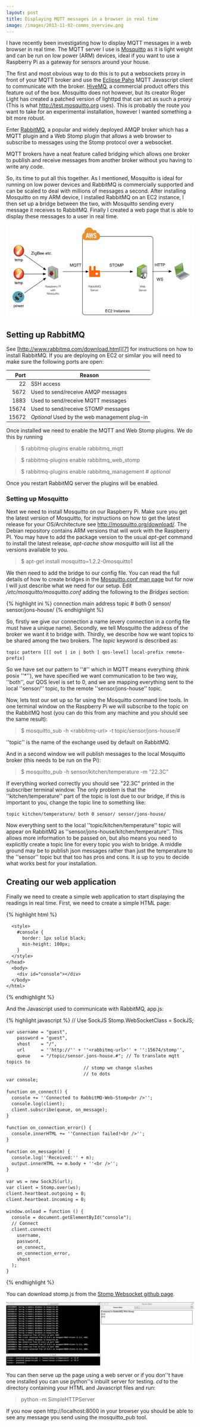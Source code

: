 ```yaml
---
layout: post
title: Displaying MQTT messages in a browser in real time
image: /images/2013-11-02-comms_overview.png
---
```

I have recently been investigating how to display MQTT messages in a web browser in real time. The MQTT server I use is [Mosquitto][3] as it is light weight and can be run on low power (ARM) devices, ideal if you want to use a Raspberry Pi as a gateway for sensors around your house. 
<!--excerpt-->

The first and most obvious way to do this is to put a websockets proxy in front of your MQTT broker and use the [Eclipse Paho][1] MQTT Javascript client to communicate with the broker. [HiveMQ][2], a commercial product offers this feature out of the box. Mosquitto does not however, but its creator Roger Light has created a patched version of lighttpd that can act as such a proxy (This is what http://test.mosquitto.org uses). This is probably the route you want to take for an experimental installation, however I wanted something a bit more robust.

Enter [RabbitMQ][4], a popular and widely deployed AMQP broker which has a MQTT plugin and a Web Stomp plugin that allows a web browser to subscribe to messages using the Stomp protocol over a websocket. 

MQTT brokers have a neat feature called bridging which allows one broker to publish and receive messages from another broker without you having to write any code. 

So, its time to put all this together. As I mentioned, Mosquitto is ideal for running on low power devices and RabbitMQ is commercially supported and can be scaled to deal with millions of messages a second. After installing Mosquitto on my ARM device, I installed RabbitMQ on an EC2 instance, I then set up a bridge between the two, with Mosquitto sending every message it receives to RabbitMQ. Finally I created a web page that is able to display these messages to a user in real time.

![System Overview](/images/2013-11-02-comms_overview.png)

## Setting up RabbitMQ

See [http://www.rabbitmq.com/download.html][7] for instructions on how to install RabbitMQ. If you are deploying on EC2 or similar you will need to make sure the following ports are open:


| Port     | Reason                                        |
| --------:| ----------------------------------------------|
| 22       | SSH access                                    | 
| 5672     | Used to send/receive AMQP messages            |
| 1883     | Used to send/receive MQTT messages            |
| 15674    | Used to send/receive STOMP messages           |
| 15672    | *Optional* Used by the web management plug-in |

Once installed we need to enable the MQTT and Web Stomp plugins. We do this by running

> $ rabbitmq-plugins enable rabbitmq_mqtt

> $ rabbitmq-plugins enable rabbitmq\_web\_stomp

> $ rabbitmq-plugins enable rabbitmq_management # *optional* 


Once you restart RabbitMQ server the plugins will be enabled.

### Setting up Mosquitto

Next we need to install Mosquitto on our Raspberry Pi. Make sure you get the latest version of Mosquitto, for instructions on how to get the latest release for your OS/Architecture see http://mosquitto.org/download/. The Debian repository contains ARM versions that will work with the Raspberry PI. You may have to add the package version to the usual *apt-get* command to install the latest release, *apt-cache show mosquitto* will list all the versions available to you.

> $ apt-get install mosquitto=1.2.2-0mosquitto1

We then need to add the bridge to our config file. You can read the full details of how to create bridges in the [Mosquitto.conf man page][5] but for now I will just describe what we need for our setup. Edit */etc/mosquitto/mosquitto.conf* adding the following to the *Bridges* section:

{% highlight ini %}
    connection main
    address <rabbitmq-broker-url>
    topic # both 0 sensor/ sensor/jons-house/
{% endhighlight %}

So, firstly we give our connection a name (every connection in a config file must have a unique name). Secondly, we tell Mosquitto the address of the broker we want it to bridge with. Thirdly, we describe how we want topics to be shared among the two brokers. The *topic* keyword is described as:

    topic pattern [[[ out | in | both ] qos-level] local-prefix remote-prefix]

So we have set our pattern to ''#'' which in MQTT means everything (think posix ''\*''), we have specified we want communication to be two way, ''both'', our QOS level is set to 0, and we are mapping everything sent to the local ''sensor/'' topic, to the remote ''sensor/jons-house'' topic.

Now, lets test our set up so far using the Mosquitto command line tools. In one terminal window on the Raspberry Pi we will subscribe to the topic on the RabbitMQ host (you can do this from any machine and you should see the same result):

> $ mosquitto_sub -h &lt;rabbitmq-url&gt; -t topic/sensor/jons-house/#

''topic'' is the name of the exchange used by default on RabbitMQ.

And in a second window we will publish messages to the local Mosquitto broker (this needs to be run on the Pi):

> $ mosquitto_pub -h sensor/kitchen/temperature -m "22.3C"

If everything worked correctly you should see "22.3C" printed in the subscriber terminal window. The only problem is that the ''kitchen/temperature'' part of the topic is lost due to our bridge, if this is important to you, change the topic line to something like:

    topic kitchen/temperature/ both 0 sensor/ sensor/jons-house/
    
Now everything sent to the local ''topic/kitchen/temperature'' topic will appear on RabbitMQ as ''sensor/jons-house/kitchen/temperature''. This allows more information to be passed on, but also means you need to explicitly create a topic line for every topic you wish to bridge. A middle ground may be to publish json messages rather than just the temperature to the ''sensor'' topic but that too has pros and cons. It is up to you to decide what works best for your installation.

## Creating our web application

Finally we need to create a simple web application to start displaying the readings in real time. First, we need to create a simple HTML page:

{% highlight html %}
    <html>
    <head>
      <title>House Data</title>
      <script src="http://cdn.sockjs.org/sockjs-0.3.js"></script>
      <script src="stomp.js"></script>
      <script src="app.js"></script>
 
      <style>
        #console {
          border: 1px solid black;
          min-height: 100px;
        }
      </style>
    </head>
      <body> 
        <div id="console"></div>    
      </body>
    </html>
{% endhighlight %}

And the Javascript used to communicate with RabbitMQ, app.js:

{% highlight javascript %}
    // Use SockJS
    Stomp.WebSocketClass = SockJS;

    var username = "guest",
        password = "guest",
        vhost    = "/",
        url      = ''http://'' + ''<rabbitmq-url>'' + '':15674/stomp'',
        queue    = "/topic/sensor.jons-house.#"; // To translate mqtt topics to
        					     // stomp we change slashes 
        					     // to dots
    var console;

    function on_connect() {
      console += ''Connected to RabbitMQ-Web-Stomp<br />'';
      console.log(client);
      client.subscribe(queue, on_message);
    }

    function on_connection_error() {
      console.innerHTML += ''Connection failed!<br />'';
    }

    function on_message(m) {
      console.log(''Received:'' + m);
      output.innerHTML += m.body + ''<br />'';
    }

    var ws = new SockJS(url);
    var client = Stomp.over(ws);
    client.heartbeat.outgoing = 0;
    client.heartbeat.incoming = 0;

    window.onload = function () {
      console = document.getElementById("console");
      // Connect
      client.connect(
        username,
        password,
        on_connect,
        on_connection_error,
        vhost
      );
    }
{% endhighlight %}

You can download stomp.js from the [Stomp Websocket github page][6].

![Screenshot of Browser and Terminal](/images/2013-11-02-mqtt_stomp_screenshot.png)

You can then serve up the page using a web server or if you don''t have one installed you can use python''s inbuilt server for testing. *cd* to the directory containing your HTML and Javascript files and run:

> python -m SimpleHTTPServer

If you now open http://localhost:8000 in your browser you should be able to see any message you send using the mosquitto_pub tool.

[1]: http://www.eclipse.org/paho/ "Eclipse Paho"
[2]: http://www.hivemq.com/ "HiveMQ"
[3]: http://mosquitto.org/ "Mosquitto"
[4]: http://www.rabbitmq.com/ "RabbitMQ"
[5]: http://mosquitto.org/man/mosquitto-conf-5.html "Mosquitto.conf Man Page"
[6]: https://github.com/jmesnil/stomp-websocket/ "Stomp Websockets"
[7]: http://www.rabbitmq.com/download.html "RabbitMQ Download"
